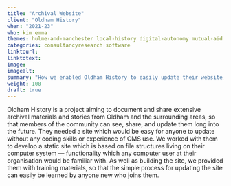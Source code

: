 ```yaml
---
title: "Archival Website"
client: "Oldham History"
when: "2021-23"
who: kim emma
themes: hulme-and-manchester local-history digital-autonomy mutual-aid
categories: consultancyresearch software
linktourl:
linktotext:
image:
imagealt:
summary: "How we enabled Oldham History to easily update their website, with a static site build that enables any computer user in their organisation to make changes in an intuitive and user-friendly way."
weight: 100
draft: true
---
```


Oldham History is a project aiming to document and share extensive archival materials and stories from Oldham and the surrounding areas, so that members of the community can see, share, and update them long into the future. They needed a site which would be easy for anyone to update without any coding skills or experience of CMS use. We worked with them to develop a static site which is based on file structures living on their computer system — functionality which any computer user at their organisation would be familiar with. As well as building the site, we provided them with training materials, so that the simple process for updating the site can easily be learned by anyone new who joins them.
